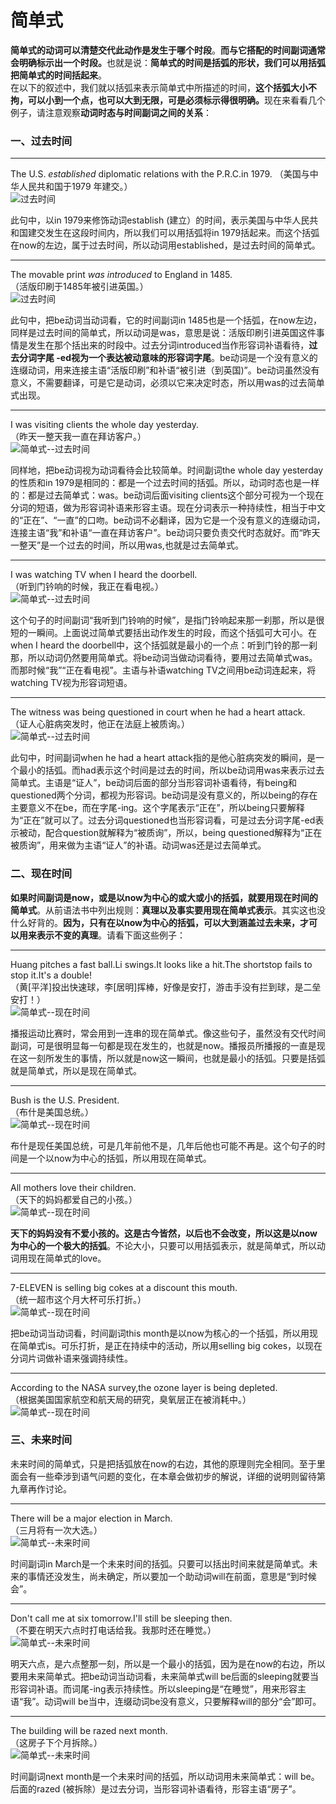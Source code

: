 # 简单式

**简单式的动词可以清楚交代此动作是发生于哪个时段**。<b>而与它搭配的时间副词通常会明确标示出一个时段。</b>也就是说：<b>**简单式的时间是括弧的形状**，我们可以**用括弧把简单式的时间括起来**</b>。  
在以下的叙述中，我们就以括弧来表示简单式中所描述的时间，<b>这个括弧大小不拘，可以小到一个点，也可以大到无限，可是必须标示得很明确。</b>现在来看看几个例子，请注意观察<b>动词时态与时间副词之间的关系</b>：


### 一、过去时间 



---- 
>  
The U.S. <em>established</em> diplomatic relations with the P.R.C.in 1979.  （美国与中华人民共和国于1979 年建交。）  
![过去时间](http://ww2.sinaimg.cn/large/92c4e634gw1f17c6yz04kj209z04ha9z.jpg)

此句中，以in 1979来修饰动词establish (建立）的时间，表示美国与中华人民共和国建交发生在这段时间内，所以我们可以用括弧将in 1979括起来。而这个括弧在now的左边，属于过去时间，所以动词用established，是过去时间的简单式。

----
>  
The movable print <em>was introduced</em> to England in 1485.  
（活版印刷于1485年被引进英国。）  
![过去时间](http://ww4.sinaimg.cn/large/92c4e634gw1f17cft9lrdj20am054dfq.jpg)

此句中，把be动词当动词看，它的时间副词in 1485也是一个括弧，在now左边，同样是过去时间的简单式，所以动词是was，意思是说：活版印刷引进英国这件事情是发生在那个括出来的时段中。过去分词introduced当作形容词补语看待，**过去分词字尾 -ed视为一个表达被动意味的形容词字尾**。be动词是一个没有意义的连缀动词，用来连接主语“活版印刷”和补语“被引进（到英国)”。be动词虽然没有意义，不需要翻译，可是它是动词，必须以它来决定时态，所以用was的过去简单式出现。

----
>  
I was visiting clients the whole day yesterday.  
（昨天一整天我一直在拜访客户。）  
![简单式--过去时间](http://ww2.sinaimg.cn/large/92c4e634gw1f17cs8h0qwj20bz04paa0.jpg)

同样地，把be动词视为动词看待会比较简单。时间副词the whole day yesterday的性质和in 1979是相同的：都是一个过去时间的括弧。所以，动词时态也是一样的：都是过去简单式：was。be动词后面visiting clients这个部分可视为一个现在分词的短语，做为形容词补语来形容主语。现在分词表示一种持续性，相当于中文的“正在”、“一直”的口吻。be动词不必翻译，因为它是一个没有意义的连缀动词，连接主语“我”和补语“一直在拜访客户”。be动词只要负责交代时态就好。而“昨天一整天”是一个过去的时间，所以用was,也就是过去简单式。

----
>  
I was watching TV when I heard the doorbell.  
（听到门钤响的时候，我正在看电视。）  
![简单式--过去时间](http://ww2.sinaimg.cn/large/92c4e634gw1f17ctyhw9rj20bf03zmx4.jpg)

这个句子的时间副词“我听到门铃响的时候”，是指门铃响起来那一刹那，所以是很短的一瞬间。上面说过简单式要括出动作发生的时段，而这个括弧可大可小。在when I heard the doorbell中，这个括弧就是最小的一个点：听到门铃的那一刹那，所以动词仍然要用简单式。将be动词当做动词看待，要用过去简单式was。而那时候“我”“正在看电视”。主语与补语watching TV之间用be动词连起来，将watching TV视为形容词短语。

----

>  
The witness was being questioned in court when he had a heart attack.  
（证人心脏病突发时，他正在法庭上被质询。）  
![简单式--过去时间](http://ww2.sinaimg.cn/large/92c4e634gw1f17cygf9jmj20bf04hglk.jpg)

此句中，时间副词when he had a heart attack指的是他心脏病突发的瞬间，是一个最小的括弧。而had表示这个时间是过去的时间，所以be动词用was来表示过去简单式。主语是“证人”，be动词后面的部分当形容词补语看待，有being和questioned两个分词，都视为形容词。be动词是没有意义的，所以being的存在主要意义不在be，而在字尾-ing。这个字尾表示“正在”，所以being只要解释为“正在”就可以了。过去分词questioned也当形容词看，可是过去分词字尾-ed表示被动，配合question就解释为“被质询”，所以，being questioned解释为“正在被质询”，用来做为主语“证人”的补语。动词was还是过去简单式。


### 二、现在时间



**如果时间副词是now，或是以now为中心的或大或小的括弧，就要用现在时间的简单式**。从前语法书中列出规则：**真理以及事实要用现在简单式表示**。其实这也没什么好背的。**因为，只有在以now为中心的括弧，可以大到涵盖过去未来，才可以用来表示不变的真理**。请看下面这些例子：

----
>  
Huang pitches a fast ball.Li swings.It looks like a hit.The
shortstop fails to stop it.It's a double!  
（黄[平洋]投出快速球，李[居明]挥棒，好像是安打，游击手没有拦到球，是二垒安打！）  
![简单式--现在时间](http://ww1.sinaimg.cn/large/92c4e634gw1f17dajenqzj20ag04m745.jpg)

播报运动比赛时，常会用到一连串的现在简单式。像这些句子，虽然没有交代时间副词，可是很明显每一句都是现在发生的，也就是now。播报员所播报的一直是现在这一刻所发生的事情，所以就是now这一瞬间，也就是最小的括弧。只要是括弧就是简单式，所以是现在简单式。

----

>  
Bush is the U.S. President.  
（布什是美国总统。）  
![简单式--现在时间](http://ww1.sinaimg.cn/large/92c4e634gw1f17ddat9jsj20a203x744.jpg)  

布什是现任美国总统，可是几年前他不是，几年后他也可能不再是。这个句子的时间是一个以now为中心的括弧，所以用现在简单式。

----

>  
All mothers love their children.  
（天下的妈妈都爱自己的小孩。）  
![简单式--现在时间](http://ww1.sinaimg.cn/large/92c4e634gw1f17dm7q94uj20ar03xjr9.jpg) 

**天下的妈妈没有不爱小孩的。这是古今皆然，以后也不会改变，所以这是以now为中心的一个极大的括弧**。不论大小，只要可以用括弧表示，就是简单式，所以动词用现在简单式的love。

----
>  
7-ELEVEN is selling big cokes at a discount this mouth.  
（统一超市这个月大杯可乐打折。）  
![简单式--现在时间](http://ww1.sinaimg.cn/large/92c4e634gw1f17ds2x1sgj209o047jra.jpg)   

把be动词当动词看，时间副词this month是以now为核心的一个括弧，所以用现在简单式is。可乐打折，是正在持续中的活动，所以用selling big cokes，以现在分词片词做补语来强调持续性。

----
>  
According to the NASA survey,the ozone layer is being depleted.  
（根据美国国家航空和航天局的研究，臭氧层正在被消耗中。）  
![简单式--现在时间](http://ww1.sinaimg.cn/large/92c4e634gw1f17dy7dgpkj20ae03t0sl.jpg) 


### 三、未来时间



未来时间的简单式，只是把括弧放在now的右边，其他的原理则完全相同。至于里面会有一些牵涉到语气问题的变化，在本章会做初步的解说，详细的说明则留待第九章再作讨论。

----

>  
There will be a major election in March.  
（三月将有一次大选。）  
![简单式--未来时间](http://ww2.sinaimg.cn/large/92c4e634gw1f17e32vwc1j20d304mq2v.jpg)

时间副词in March是一个未来时间的括弧。只要可以括出时间来就是简单式。未来的事情还没发生，尚未确定，所以要加一个助动词will在前面，意思是“到时候会”。

----

>  
Don't call me at six tomorrow.I'll still be sleeping then.  
（不要在明天六点时打电话给我。我那时还在睡觉。）  
![简单式--未来时间](http://ww4.sinaimg.cn/large/92c4e634gw1f17e8g3r9pj20cs04vglj.jpg)

明天六点，是六点整那一刻，所以是一个最小的括弧，因为是在now的右边，所以要用未来简单式。把be动词当动词看，未来简单式will be后面的sleeping就要当形容词补语。而词尾-ing表示持续性。所以sleeping是“在睡觉”，用来形容主语“我”。动词will be当中，连缀动词be没有意义，只要解释will的部分“会”即可。

----

>  
The building will be razed next month.  
（这房子下个月拆除。）  
![简单式--未来时间](http://ww4.sinaimg.cn/large/92c4e634gw1f17eaob2kxj20cr04l0so.jpg)  

时间副词next month是一个未来时间的括弧，所以动词用未来简单式：will be。后面的razed (被拆除）是过去分词，当形容词补语看待，形容主语“房子”。